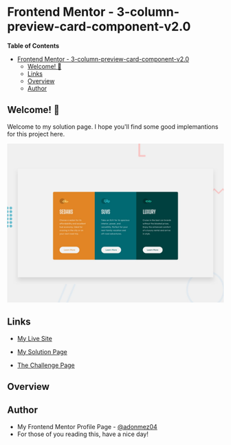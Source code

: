 # Frontend Mentor - 3-column-preview-card-component-v2.0

**Table of Contents**

- [Frontend Mentor - 3-column-preview-card-component-v2.0](#frontend-mentor---3-column-preview-card-component-v20)
  - [Welcome! 👋](#welcome-)
  - [Links](#links)
  - [Overview](#overview)
  - [Author](#author)

## Welcome! 👋

Welcome to my solution page. I hope you'll find some good implemantions for this project here.

![3-column-preview-card-component-v2.0 ](./design/desktop-preview.jpg)

## Links

- [My Live Site](https://adonmez04.github.io/3-column-preview-card-component-v2.0/)

- [My Solution Page](https://www.frontendmentor.io/solutions/3columnpreviewcardcomponentv20-pNYXxIs5Y4)

- [The Challenge Page](https://www.frontendmentor.io/challenges/3column-preview-card-component-pH92eAR2-)

## Overview

<!-- ## The Problems and Solutions -->

<!-- ## My Questions for The Community -->

<!-- ## Community Feedbacks -->

<!-- ## Good Implementations -->

<!-- ## Useful Resources -->

<!-- - [The link title](The link) -->

<!-- ## Acknowledgments -->

<!-- - Thanks XXX for your helpful comment. [@The profile hastag](The profile link) -->

## Author

- My Frontend Mentor Profile Page - [@adonmez04](https://www.frontendmentor.io/profile/adonmez04)
- For those of you reading this, have a nice day!
